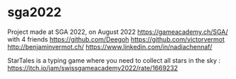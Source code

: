 # sga2022

Project made at SGA 2022, on August 2022 https://gameacademy.ch/SGA/ with 4 friends
https://github.com/Deegoh
https://github.com/victorvermot
http://benjaminvermot.ch/
https://www.linkedin.com/in/nadiachennaf/

StarTales is a typing game where you need to collect all stars in the sky : https://itch.io/jam/swissgameacademy2022/rate/1669232
